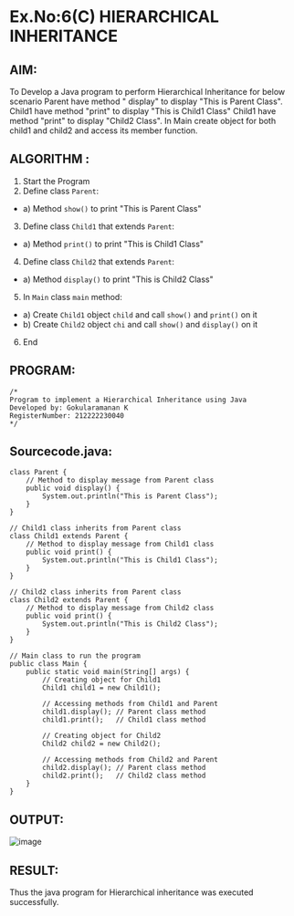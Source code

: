 # Ex.No:6(C)  HIERARCHICAL INHERITANCE 

## AIM:
  To Develop a Java program to perform Hierarchical Inheritance for below scenario Parent have method " display" to display "This is Parent Class". Child1 have method "print" to display "This is Child1 Class" Child1 have method "print" to display "Child2 Class". In Main create object for both child1 and child2 and access its member function.


## ALGORITHM :
1.  Start the Program
2.	Define class `Parent`:
-	a) Method `show()` to print "This is Parent Class"
3.	Define class `Child1` that extends `Parent`:
-	a) Method `print()` to print "This is Child1 Class"
4.	Define class `Child2` that extends `Parent`:
-	a) Method `display()` to print "This is Child2 Class"
5.	In `Main` class `main` method:
-	a) Create `Child1` object `child` and call `show()` and `print()` on it
-	b) Create `Child2` object `chi` and call `show()` and `display()` on it
6.	End

## PROGRAM:
 ```
/*
Program to implement a Hierarchical Inheritance using Java
Developed by: Gokularamanan K
RegisterNumber: 212222230040
*/
```

## Sourcecode.java:
```
class Parent {
    // Method to display message from Parent class
    public void display() {
        System.out.println("This is Parent Class");
    }
}

// Child1 class inherits from Parent class
class Child1 extends Parent {
    // Method to display message from Child1 class
    public void print() {
        System.out.println("This is Child1 Class");
    }
}

// Child2 class inherits from Parent class
class Child2 extends Parent {
    // Method to display message from Child2 class
    public void print() {
        System.out.println("This is Child2 Class");
    }
}

// Main class to run the program
public class Main {
    public static void main(String[] args) {
        // Creating object for Child1
        Child1 child1 = new Child1();
        
        // Accessing methods from Child1 and Parent
        child1.display(); // Parent class method
        child1.print();   // Child1 class method

        // Creating object for Child2
        Child2 child2 = new Child2();
        
        // Accessing methods from Child2 and Parent
        child2.display(); // Parent class method
        child2.print();   // Child2 class method
    }
}
```

## OUTPUT:

![image](https://github.com/user-attachments/assets/0ccbeaa4-5bc3-492c-9ea4-8328166d77c4)

## RESULT:
Thus the java program for Hierarchical inheritance was executed successfully.





